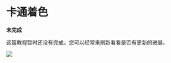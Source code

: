 # 卡通着色

**未完成**

这篇教程暂时还没有完成，您可以经常来刷新看看是否有更新的进展。

<img src="../../img/development.png" class="clean">